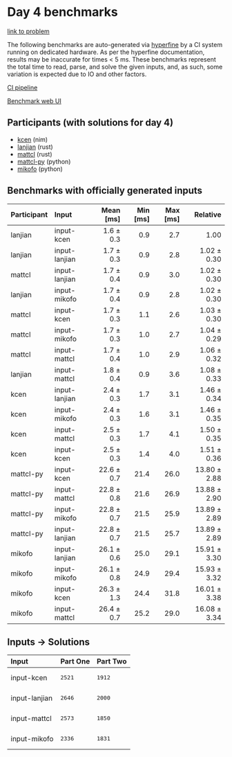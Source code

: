 # Day 4 benchmarks

[link to problem](https://adventofcode.com/2024/day/4)

The following benchmarks are auto-generated via
[hyperfine](https://github.com/sharkdp/hyperfine) by a CI system running on
dedicated hardware. As per the hyperfine documentation, results may be
inaccurate for times < 5 ms. These benchmarks represent the total time to read,
parse, and solve the given inputs, and, as such, some variation is expected due
to IO and other factors.

[CI pipeline](http://ci.papercode.net:8080/teams/main/pipelines/aoc2024)

[Benchmark web UI](https://aoc.ancalagon.black)


## Participants (with solutions for day 4)

- [kcen](https://github.com/kcen/aoc2024) (nim)
- [lanjian](https://github.com/lanjian/aoc-2024) (rust)
- [mattcl](https://github.com/mattcl/aoc2024) (rust)
- [mattcl-py](https://github.com/mattcl/aoc2024-py) (python)
- [mikofo](https://github.com/mikofo/aoc2024) (python)


## Benchmarks with officially generated inputs

| Participant | Input | Mean [ms] | Min [ms] | Max [ms] | Relative |
|:---|:---|---:|---:|---:|---:|
| lanjian | input-kcen | 1.6 ± 0.3 | 0.9 | 2.7 | 1.00 |
| lanjian | input-lanjian | 1.7 ± 0.3 | 0.9 | 2.8 | 1.02 ± 0.30 |
| mattcl | input-lanjian | 1.7 ± 0.4 | 0.9 | 3.0 | 1.02 ± 0.30 |
| lanjian | input-mikofo | 1.7 ± 0.4 | 0.9 | 2.8 | 1.02 ± 0.30 |
| mattcl | input-kcen | 1.7 ± 0.3 | 1.1 | 2.6 | 1.03 ± 0.30 |
| mattcl | input-mikofo | 1.7 ± 0.3 | 1.0 | 2.7 | 1.04 ± 0.29 |
| mattcl | input-mattcl | 1.7 ± 0.4 | 1.0 | 2.9 | 1.06 ± 0.32 |
| lanjian | input-mattcl | 1.8 ± 0.4 | 0.9 | 3.6 | 1.08 ± 0.33 |
| kcen | input-lanjian | 2.4 ± 0.3 | 1.7 | 3.1 | 1.46 ± 0.34 |
| kcen | input-mikofo | 2.4 ± 0.3 | 1.6 | 3.1 | 1.46 ± 0.35 |
| kcen | input-mattcl | 2.5 ± 0.3 | 1.7 | 4.1 | 1.50 ± 0.35 |
| kcen | input-kcen | 2.5 ± 0.3 | 1.4 | 4.0 | 1.51 ± 0.36 |
| mattcl-py | input-kcen | 22.6 ± 0.7 | 21.4 | 26.0 | 13.80 ± 2.88 |
| mattcl-py | input-mattcl | 22.8 ± 0.8 | 21.6 | 26.9 | 13.88 ± 2.90 |
| mattcl-py | input-mikofo | 22.8 ± 0.7 | 21.5 | 25.9 | 13.89 ± 2.89 |
| mattcl-py | input-lanjian | 22.8 ± 0.7 | 21.5 | 25.7 | 13.89 ± 2.89 |
| mikofo | input-lanjian | 26.1 ± 0.6 | 25.0 | 29.1 | 15.91 ± 3.30 |
| mikofo | input-mikofo | 26.1 ± 0.8 | 24.9 | 29.4 | 15.93 ± 3.32 |
| mikofo | input-kcen | 26.3 ± 1.3 | 24.4 | 31.8 | 16.01 ± 3.38 |
| mikofo | input-mattcl | 26.4 ± 0.7 | 25.2 | 29.0 | 16.08 ± 3.34 |


## Inputs -> Solutions

| Input | Part One | Part Two |
|:---|:---|:---|
|input-kcen|<pre>2521</pre>|<pre>1912</pre>|
|input-lanjian|<pre>2646</pre>|<pre>2000</pre>|
|input-mattcl|<pre>2573</pre>|<pre>1850</pre>|
|input-mikofo|<pre>2336</pre>|<pre>1831</pre>|